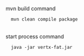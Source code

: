 
mvn build command

      mvn clean compile package 
<br/> 
start process command

      java -jar vertx-fat.jar
